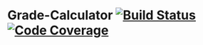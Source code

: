 # Grade-Calculator [![Build Status](https://travis-ci.org/hfu-tdd/grade-calculator.svg?branch=master)](https://travis-ci.org/hfu-tdd/grade-calculator) [![Code Coverage](https://img.shields.io/codecov/c/github/hfu-tdd/grade-calculator/master.svg)](https://codecov.io/github/hfu-tdd/grade-calculator?branch=master)



